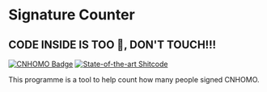 # Signature Counter

## CODE INSIDE IS TOO 💩, DON'T TOUCH!!!

[![CNHOMO Badge](https://img.shields.io/badge/Support-CNHOMO-FF0000?style=flat-square)](https://github.com/CNHOMO)
[![State-of-the-art Shitcode](https://img.shields.io/static/v1?label=State-of-the-art&message=Shitcode&color=7B5804)](https://github.com/trekhleb/state-of-the-art-shitcode)

This programme is a tool to help count how many people signed CNHOMO.